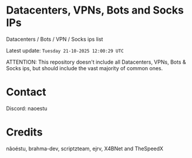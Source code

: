 # Datacenters, VPNs, Bots and Socks IPs
 
Datacenters / Bots / VPN / Socks ips list

Latest update: `Tuesday 21-10-2025 12:00:29 UTC` 

ATTENTION: This repository doesn't include all Datacenters, VPNs, Bots & Socks ips, 
but should include the vast majority of common ones.

# Contact
Discord: naoestu

# Credits
nãoéstu, brahma-dev, scriptzteam, ejrv, X4BNet and TheSpeedX
